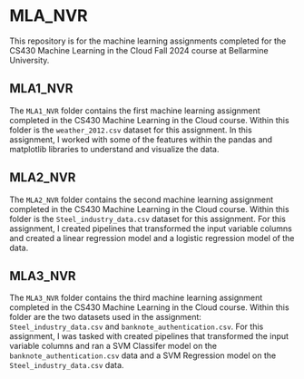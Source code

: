 # MLA_NVR  
This repository is for the machine learning assignments completed for the CS430 Machine Learning in the Cloud Fall 2024 course at Bellarmine University.  

## MLA1_NVR
The `MLA1_NVR` folder contains the first machine learning assignment completed in the CS430 Machine Learning in the Cloud course. Within this folder is the `weather_2012.csv` dataset for this assignment. In this assignment, I worked with some of the features within the pandas and matplotlib libraries to understand and visualize the data.  

## MLA2_NVR
The `MLA2_NVR` folder contains the second machine learning assignment completed in the CS430 Machine Learning in the Cloud course. Within this folder is the `Steel_industry_data.csv` dataset for this assignment. For this assignment, I created pipelines that transformed the input variable columns and created a linear regression model and a logistic regression model of the data.

## MLA3_NVR
The `MLA3_NVR` folder contains the third machine learning assignment completed in the CS430 Machine Learning in the Cloud course. Within this folder are the two datasets used in the assignment: `Steel_industry_data.csv` and `banknote_authentication.csv`. For this assignment, I was tasked with created pipelines that transformed the input variable columns and ran a SVM Classifer model on the `banknote_authentication.csv` data and a SVM Regression model on the `Steel_industry_data.csv` data.